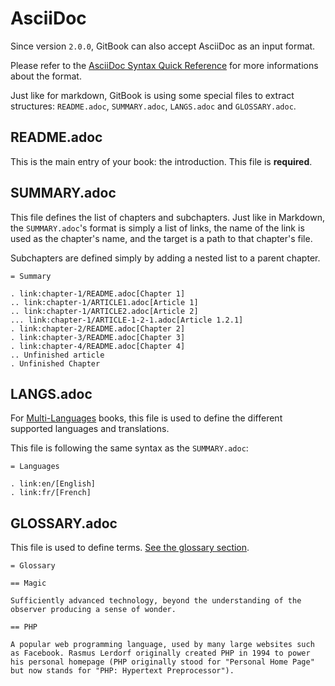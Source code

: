# AsciiDoc

Since version `2.0.0`, GitBook can also accept AsciiDoc as an input format.

Please refer to the [AsciiDoc Syntax Quick Reference](http://asciidoctor.org/docs/asciidoc-syntax-quick-reference/) for more informations about the format.

Just like for markdown, GitBook is using some special files to extract structures: `README.adoc`, `SUMMARY.adoc`, `LANGS.adoc` and `GLOSSARY.adoc`.

## README.adoc

This is the main entry of your book: the introduction. This file is **required**.

## SUMMARY.adoc

This file defines the list of chapters and subchapters. Just like in Markdown, the `SUMMARY.adoc`'s format is simply a list of links, the name of the link is used as the chapter's name, and the target is a path to that chapter's file.

Subchapters are defined simply by adding a nested list to a parent chapter.

```text
= Summary

. link:chapter-1/README.adoc[Chapter 1]
.. link:chapter-1/ARTICLE1.adoc[Article 1]
.. link:chapter-1/ARTICLE2.adoc[Article 2]
... link:chapter-1/ARTICLE-1-2-1.adoc[Article 1.2.1]
. link:chapter-2/README.adoc[Chapter 2]
. link:chapter-3/README.adoc[Chapter 3]
. link:chapter-4/README.adoc[Chapter 4]
.. Unfinished article
. Unfinished Chapter
```

## LANGS.adoc

For [Multi-Languages](https://github.com/ahle/gitbook/tree/2b81e94a5d9b6af9f9492345bfd1db7e49fd52e8/docs/syntax/languages.md) books, this file is used to define the different supported languages and translations.

This file is following the same syntax as the `SUMMARY.adoc`:

```text
= Languages

. link:en/[English]
. link:fr/[French]
```

## GLOSSARY.adoc

This file is used to define terms. [See the glossary section](https://github.com/ahle/gitbook/tree/2b81e94a5d9b6af9f9492345bfd1db7e49fd52e8/docs/syntax/lexicon.md).

```text
= Glossary

== Magic

Sufficiently advanced technology, beyond the understanding of the
observer producing a sense of wonder.

== PHP

A popular web programming language, used by many large websites such
as Facebook. Rasmus Lerdorf originally created PHP in 1994 to power
his personal homepage (PHP originally stood for "Personal Home Page"
but now stands for "PHP: Hypertext Preprocessor").
```

